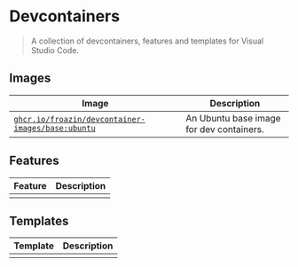 # Devcontainers

> A collection of devcontainers, features and templates for Visual Studio Code.

## Images

| Image | Description |
|-------|-------------|
| [`ghcr.io/froazin/devcontainer-images/base:ubuntu`](images/src/base-ubuntu/README.md) | An Ubuntu base image for dev containers. |

## Features

| Feature | Description |
|---------|-------------|
| | |

## Templates

| Template | Description |
|----------|-------------|
| | |
